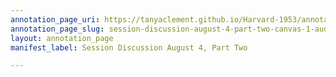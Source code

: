 ```yaml
---
annotation_page_uri: https://tanyaclement.github.io/Harvard-1953/annotations/session-discussion-august-4-part-two-canvas-1-audience.json
annotation_page_slug: session-discussion-august-4-part-two-canvas-1-audience
layout: annotation_page
manifest_label: Session Discussion August 4, Part Two

---
```

